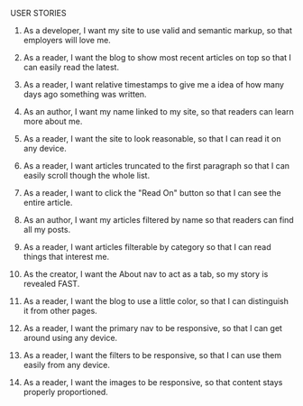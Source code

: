 USER STORIES

1. As a developer, I want my site to use valid and semantic markup, so that employers will love me.
2. As a reader, I want the blog to show most recent articles on top so that I can easily read the latest.
3. As a reader, I want relative timestamps to give me a idea of how many days ago something was written.
4. As an author, I want my name linked to my site, so that readers can learn more about me.
5. As a reader, I want the site to look reasonable, so that I can read it on any device.


6. As a reader, I want articles truncated to the first paragraph so that I can easily scroll though the whole list.
7. As a reader, I want to click the "Read On" button so that I can see the entire article.
8. As an author, I want my articles filtered by name so that readers can find all my posts.
9. As a reader, I want articles filterable by category so that I can read things that interest me.
10. As the creator, I want the About nav to act as a tab, so my story is revealed FAST.
11. As a reader, I want the blog to use a little color, so that I can distinguish it from other pages.

12. As a reader, I want the primary nav to be responsive, so that I can get around using any device.
13. As a reader, I want the filters to be responsive, so that I can use them easily from any device.
14. As a reader, I want the images to be responsive, so that content stays properly proportioned.
